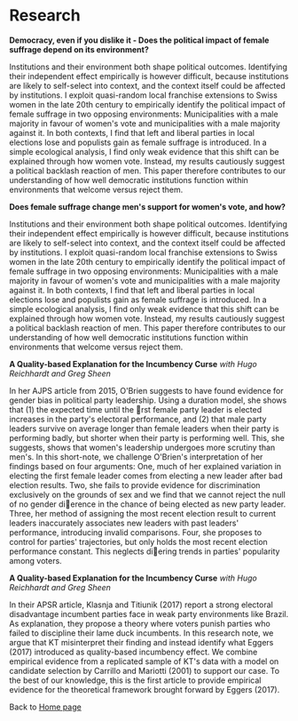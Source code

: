 # Research

**Democracy, even if you dislike it - Does the political impact of female suffrage depend on its environment?**

Institutions and their environment both shape political outcomes. Identifying their independent effect empirically is however difficult, because institutions are likely to self-select into context, and the context itself could be affected by institutions. I exploit quasi-random local franchise extensions to Swiss women in the late 20th century to empirically identify the political impact of female suffrage in two opposing environments: Municipalities with a male majority in favour of women's vote and municipalities with a male majority against it. In both contexts, I find that left and liberal parties in local elections lose and populists gain as female suffrage is introduced. In a simple ecological analysis, I find only weak evidence that this shift can be explained through how women vote. Instead, my results cautiously suggest a political backlash reaction of men. This paper therefore contributes to our understanding of how well democratic institutions function within environments that welcome versus reject them.

**Does female suffrage change men's support for women's vote, and how?**

Institutions and their environment both shape political outcomes. Identifying their independent effect empirically is however difficult, because institutions are likely to self-select into context, and the context itself could be affected by institutions. I exploit quasi-random local franchise extensions to Swiss women in the late 20th century to empirically identify the political impact of female suffrage in two opposing environments: Municipalities with a male majority in favour of women's vote and municipalities with a male majority against it. In both contexts, I find that left and liberal parties in local elections lose and populists gain as female suffrage is introduced. In a simple ecological analysis, I find only weak evidence that this shift can be explained through how women vote. Instead, my results cautiously suggest a political backlash reaction of men. This paper therefore contributes to our understanding of how well democratic institutions function within environments that welcome versus reject them.

**A Quality-based Explanation for the Incumbency Curse** *with Hugo Reichhardt and Greg Sheen*

In her AJPS article from 2015, O'Brien suggests to have found evidence for gender bias in political party leadership. Using a duration model, she shows that (1) the expected time until the rst female party leader is elected increases in the party's electoral performance, and (2) that male party leaders survive on average longer than female leaders when their party is performing badly, but shorter when their party is performing well. This, she suggests, shows that women's leadership undergoes more scrutiny than men's. In this short-note, we challenge O'Brien's interpretation of her findings based on four arguments: One, much of her explained variation in electing the first female leader comes from electing a new leader after bad election results. Two, she fails to provide evidence for discrimination exclusively on the grounds of sex and we find that we cannot reject the null of no gender dierence in the chance of being elected
as new party leader. Three, her method of assigning the most recent election result to current leaders inaccurately associates new leaders with past leaders' performance, introducing invalid comparisons. Four, she proposes to control for parties' trajectories, but only holds the most recent election performance constant. This neglects diering trends in parties' popularity among voters.

**A Quality-based Explanation for the Incumbency Curse** *with Hugo Reichhardt and Greg Sheen*

In their APSR article, Klasnja and Titiunik (2017) report a strong electoral disadvantage incumbent parties face in weak party environments like Brazil. As explanation, they propose a theory where voters punish parties who failed to discipline their lame duck incumbents. In this research note, we argue that KT misinterpret their finding and instead identify what Eggers (2017) introduced as quality-based incumbency effect. We combine empirical evidence from a replicated sample of KT's data with a model on candidate selection by Carrillo and Mariotti (2001) to support our case. To the best of our knowledge, this is the first article to provide empirical
evidence for the theoretical framework brought forward by Eggers (2017).

Back to [Home page](/README.md)
